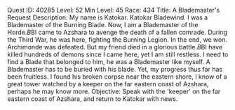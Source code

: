 Quest ID: 40285
Level: 52
Min Level: 45
Race: 434
Title: A Blademaster's Request
Description: My name is Katokar. Katokar Bladewind. I was a Blademaster of the Burning Blade. Now, I am a Blademaster of the Horde.$B$BI came to Azshara to avenge the death of a fallen comrade. During the Third War, he was here, fighting the Burning Legion. In the end, we won. Archimonde was defeated. But my friend died in a glorious battle.$B$BI have killed hundreds of demons since I came here, yet I am still restless. I need to find a Blade that belonged to him, he was a Blademaster like myself. A Blademaster has to be buried with his blade. Yet, my progress thus far has been fruitless. I found his broken corpse near the eastern shore, I know of a great tower watched by a keeper on the far eastern coast of Azshara, perhaps he may know more.
Objective: Speak with the 'keeper' on the far eastern coast of Azshara, and return to Katokar with news.
